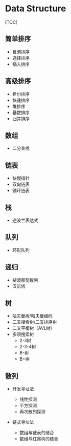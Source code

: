 # Data Structure

[TOC]

## 简单排序

- 冒泡排序
- 选择排序
- 插入排序

## 高级排序

- 希尔排序
- 快速排序
- 堆排序
- 基数排序
- 归并排序

## 数组

- 二分查找

## 链表

- 快慢指针
- 双向链表
- 循环链表

## 栈

- 逆波兰表达式

## 队列

- 环形队列

## 递归

- 斐波那契数列
- 汉诺塔

## 树

- 哈夫曼树/哈夫曼编码
- 二叉搜索树/二叉排序树
- 二叉平衡树（AVL树）
- 多项搜索树
  - 2-3树
  - 2-3-4树
  - B-树
  - B+树

## 散列

- 开发寻址法
  - 线性探测
  - 平方探测
  - 再次散列探测

- 链式寻址法
  - 数组与链表的结合
  - 数组与红黑树的结合


